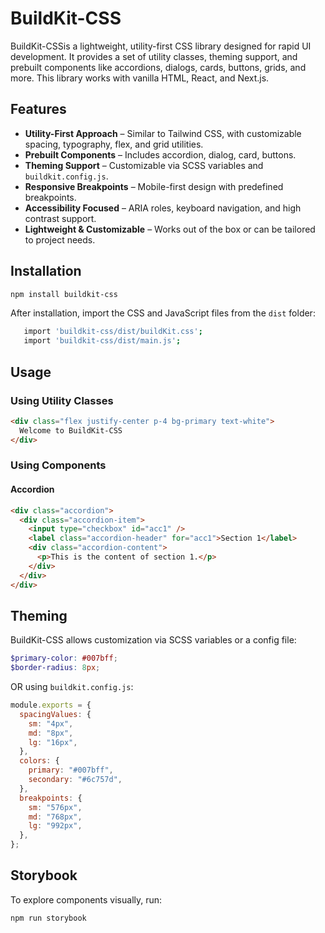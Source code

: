 # BuildKit-CSS

BuildKit-CSSis a lightweight, utility-first CSS library designed for rapid UI development. It provides a set of utility classes, theming support, and prebuilt components like accordions, dialogs, cards, buttons, grids, and more. This library works with vanilla HTML, React, and Next.js.

## Features

- **Utility-First Approach** – Similar to Tailwind CSS, with customizable spacing, typography, flex, and grid utilities.
- **Prebuilt Components** – Includes accordion, dialog, card, buttons.
- **Theming Support** – Customizable via SCSS variables and `buildkit.config.js`.
- **Responsive Breakpoints** – Mobile-first design with predefined breakpoints.
- **Accessibility Focused** – ARIA roles, keyboard navigation, and high contrast support.
- **Lightweight & Customizable** – Works out of the box or can be tailored to project needs.

## Installation

```sh
npm install buildkit-css
```

After installation, import the CSS and JavaScript files from the <code>dist</code> folder:</p>

```sh
   import 'buildkit-css/dist/buildKit.css';
   import 'buildkit-css/dist/main.js';
```

<!-- Or include it via CDN:

```html
<link rel="stylesheet" href="https://cdn.jsdelivr.net/npm/struxkturi-css@latest/dist/struxkturi.min.css">
``` -->

## Usage

### Using Utility Classes

```html
<div class="flex justify-center p-4 bg-primary text-white">
  Welcome to BuildKit-CSS
</div>
```

### Using Components

#### Accordion

```html
<div class="accordion">
  <div class="accordion-item">
    <input type="checkbox" id="acc1" />
    <label class="accordion-header" for="acc1">Section 1</label>
    <div class="accordion-content">
      <p>This is the content of section 1.</p>
    </div>
  </div>
</div>
```

## Theming

BuildKit-CSS allows customization via SCSS variables or a config file:

```scss
$primary-color: #007bff;
$border-radius: 8px;
```

OR using `buildkit.config.js`:

```js
module.exports = {
  spacingValues: {
    sm: "4px",
    md: "8px",
    lg: "16px",
  },
  colors: {
    primary: "#007bff",
    secondary: "#6c757d",
  },
  breakpoints: {
    sm: "576px",
    md: "768px",
    lg: "992px",
  },
};
```

## Storybook

To explore components visually, run:

```sh
npm run storybook
```
